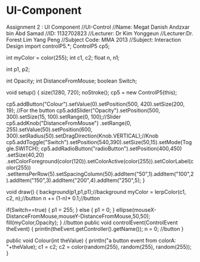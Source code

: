 # UI-Component
Assignment 2 : UI Component
//UI-Control
//Name: Megat Danish Andzxar bin Abd Samad
//ID: 1132702823
//Lecturer: Dr Kim Yonggeun
//Lecturer:Dr. Forest Lim Yang Peng
//Subject Code: MMA 2013
//Subject: Interaction Design
import controlP5.*;
ControlP5 cp5;

int myColor = color(255);
int c1, c2;
float n, n1;

int p1, p2;

int Opacity;
int DistanceFromMouse;
boolean Switch;

void setup() {
  size(1280, 720);
  noStroke();
  cp5 = new ControlP5(this);

  cp5.addButton("Colour").setValue(0).setPosition(500, 420).setSize(200, 19); //For the button
  cp5.addSlider("Opacity").setPosition(500, 300).setSize(15, 100).setRange(0, 100);//Slider
  cp5.addKnob("DistanceFromMouse") .setRange(0, 255).setValue(50).setPosition(600, 300).setRadius(50).setDragDirection(Knob.VERTICAL);//Knob
  cp5.addToggle("Switch").setPosition(540,390).setSize(50,15).setMode(Toggle.SWITCH);
  cp5.addRadioButton("radioButton").setPosition(400,450) .setSize(40,20) .setColorForeground(color(120)).setColorActive(color(255)).setColorLabel(color(255))
                                   .setItemsPerRow(5).setSpacingColumn(50).addItem("50",1).addItem("100",2).addItem("150",3).addItem("200",4).addItem("250",5);
}

void draw() {
  background(p1,p1,p1);//background
  myColor = lerpColor(c1, c2, n);//button
  n += (1-n)* 0.1;//button
  
  if(Switch==true) {
    p1 = 255;
  } else {
    p1 = 0;
  }
  ellipse(mouseX-DistanceFromMouse,mouseY-DistanceFromMouse,50,50);
  fill(myColor,Opacity);
}
//button
public void controlEvent(ControlEvent theEvent) {
  println(theEvent.getController().getName());
  n = 0;
  //button
}


public void Colour(int theValue) {
  println("a button event from colorA: "+theValue);
  c1 = c2;
  c2 = color(random(255), random(255), random(255));
}
